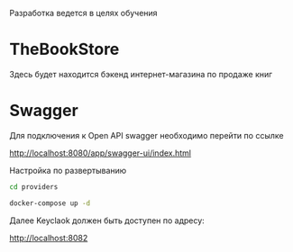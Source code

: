 Разработка ведется в целях обучения

# TheBookStore
Здесь будет находится бэкенд интернет-магазина по продаже книг 

# Swagger
Для подключения к Open API swagger необходимо перейти по ссылке

<http://localhost:8080/app/swagger-ui/index.html>

Настройка по развертыванию 
```sh
cd providers
```

```sh
docker-compose up -d
```
Далее Keyclaok должен быть доступен по адресу:

<http://localhost:8082>
